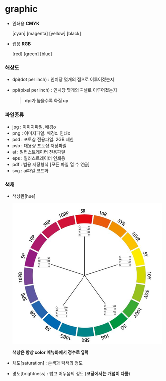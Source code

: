 # graphic

- 인쇄용 **CMYK**

  [cyan] [magenta] [yellow] [black] 

- 웹용 **RGB**

  [red] [green] [blue]



### 해상도 

- dpi(dot per inch)   : 인치당 몇개의 점으로 이루어졌는지

- ppi(pixel per inch) : 인치당 몇개의 픽셀로 이루어졌는지

  > **dpi가 높을수록 화질 up** 

  

### 파일종류

- jpg  : 이미지파일. 배경o
- png : 이미지파일. 배경x. 인쇄x
- psd : 포토샵 전용파일. 2GB 제한
- psb : 대용량 포토샵 저장파일
- ai    : 일러스트레이터 전용파일
- eps : 일러스트레이터 인쇄용 
- pdf : 범용 저장형식 [모든 파일 열 수 있음]
- svg : ai파일 코드화



### 색채

- 색상환[hue]

  ![색상표이미지](./hue.jpg)

  **색상은 항상 color 메뉴바에서 정수로 입력**

- 채도[saturation] : 순색과 탁색의 정도

- 명도[brightness] : 밝고 어두움의 정도 (**코딩에서는 개념이 다름**)










